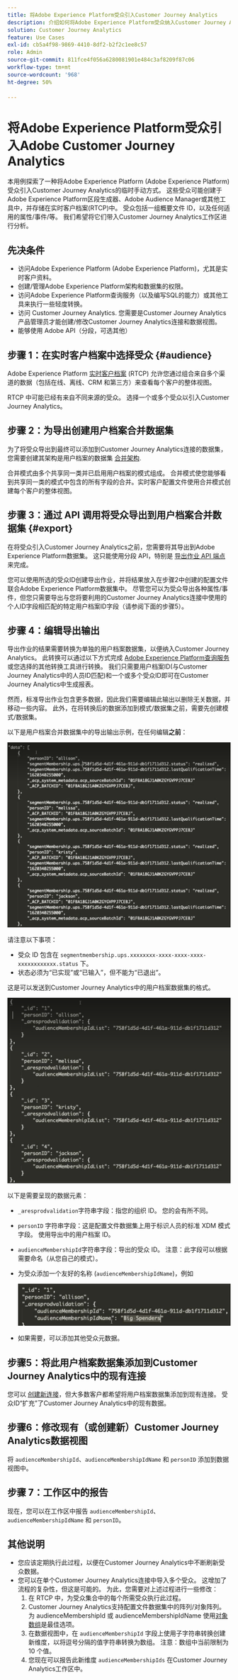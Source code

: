 ```yaml
---
title: 将Adobe Experience Platform受众引入Customer Journey Analytics
description: 介绍如何将Adobe Experience Platform受众纳入Customer Journey Analytics以进行进一步分析。
solution: Customer Journey Analytics
feature: Use Cases
exl-id: cb5a4f98-9869-4410-8df2-b2f2c1ee8c57
role: Admin
source-git-commit: 811fce4f056a6280081901e484c3af8209f87c06
workflow-type: tm+mt
source-wordcount: '968'
ht-degree: 50%

---
```


# 将Adobe Experience Platform受众引入Adobe Customer Journey Analytics

本用例探索了一种将Adobe Experience Platform (Adobe Experience Platform)受众引入Customer Journey Analytics的临时手动方式。 这些受众可能创建于Adobe Experience Platform区段生成器、Adobe Audience Manager或其他工具中，并存储在实时客户档案(RTCP)中。 受众包括一组概要文件 ID，以及任何适用的属性/事件/等。 我们希望将它们带入Customer Journey Analytics工作区进行分析。

## 先决条件

* 访问Adobe Experience Platform (Adobe Experience Platform)，尤其是实时客户资料。
* 创建/管理Adobe Experience Platform架构和数据集的权限。
* 访问Adobe Experience Platform查询服务（以及编写SQL的能力）或其他工具来执行一些轻度转换。
* 访问 Customer Journey Analytics. 您需要是Customer Journey Analytics产品管理员才能创建/修改Customer Journey Analytics连接和数据视图。
* 能够使用 Adobe API（分段，可选其他）

## 步骤 1：在实时客户档案中选择受众 {#audience}

Adobe Experience Platform [实时客户档案](https://experienceleague.adobe.com/docs/experience-platform/profile/home.html?lang=zh-Hans?lang=cn) (RTCP) 允许您通过组合来自多个渠道的数据（包括在线、离线、CRM 和第三方）来查看每个客户的整体视图。

RTCP 中可能已经有来自不同来源的受众。 选择一个或多个受众以引入Customer Journey Analytics。

## 步骤 2：为导出创建用户档案合并数据集

为了将受众导出到最终可以添加到Customer Journey Analytics连接的数据集，您需要创建其架构是用户档案的数据集 [合并架构](https://experienceleague.adobe.com/docs/experience-platform/profile/union-schemas/union-schema.html?lang=zh-Hans?lang=cn#understanding-union-schemas).

合并模式由多个共享同一类并已启用用户档案的模式组成。 合并模式使您能够看到共享同一类的模式中包含的所有字段的合并。实时客户配置文件使用合并模式创建每个客户的整体视图。

## 步骤 3：通过 API 调用将受众导出到用户档案合并数据集 {#export}

在将受众引入Customer Journey Analytics之前，您需要将其导出到Adobe Experience Platform数据集。 这只能使用分段 API，特别是 [导出作业 API 端点](https://experienceleague.adobe.com/docs/experience-platform/segmentation/api/export-jobs.html?lang=zh-Hans?lang=cn)来完成。

您可以使用所选的受众ID创建导出作业，并将结果放入在步骤2中创建的配置文件联合Adobe Experience Platform数据集中。 尽管您可以为受众导出各种属性/事件，但您只需要导出与您将要利用的Customer Journey Analytics连接中使用的个人ID字段相匹配的特定用户档案ID字段（请参阅下面的步骤5）。

## 步骤 4：编辑导出输出

导出作业的结果需要转换为单独的用户档案数据集，以便纳入Customer Journey Analytics。  此转换可以通过以下方式完成 [Adobe Experience Platform查询服务](https://experienceleague.adobe.com/docs/experience-platform/query/home.html?lang=zh-Hans?lang=cn)或您选择的其他转换工具进行转换。 我们只需要用户档案ID(与Customer Journey Analytics中的人员ID匹配)和一个或多个受众ID即可在Customer Journey Analytics中生成报表。

然而，标准导出作业包含更多数据，因此我们需要编辑此输出以删除无关数据，并移动一些内容。  此外，在将转换后的数据添加到模式/数据集之前，需要先创建模式/数据集。

以下是用户档案合并数据集中的导出输出示例，在任何编辑&#x200B;**之前**：

![未编辑输出](../assets/export-unedited.png)

请注意以下事项：

* 受众 ID 包含在 `segmentmembership.ups.xxxxxxxx-xxxx-xxxx-xxxx-xxxxxxxxxxxx.status` 下。
* 状态必须为“已实现”或“已输入”，但不能为“已退出”。

这是可以发送到Customer Journey Analytics中的用户档案数据集的格式。

![已编辑输出](../assets/export-edited.png)

以下是需要呈现的数据元素：

* `_aresprodvalidation`字符串字段：指您的组织 ID。 您的会有所不同。
* `personID` 字符串字段：这是配置文件数据集上用于标识人员的标准 XDM 模式字段。 使用导出中的用户档案 ID。
* `audienceMembershipId`字符串字段：导出的受众 ID。  注意：此字段可以根据需要命名（从您自己的模式）。
* 为受众添加一个友好的名称 (`audienceMembershipIdName`)，例如

  ![友好的受众名称](../assets/audience-name.png)

* 如果需要，可以添加其他受众元数据。

## 步骤5：将此用户档案数据集添加到Customer Journey Analytics中的现有连接

您可以 [创建新连接](/help/connections/create-connection.md)，但大多数客户都希望将用户档案数据集添加到现有连接。 受众ID“扩充”了Customer Journey Analytics中的现有数据。

## 步骤6：修改现有（或创建新）Customer Journey Analytics数据视图

将 `audienceMembershipId`、`audienceMembershipIdName` 和 `personID` 添加到数据视图中。

## 步骤 7：工作区中的报告

现在，您可以在工作区中报告 `audienceMembershipId`、`audienceMembershipIdName` 和 `personID`。

## 其他说明

* 您应该定期执行此过程，以便在Customer Journey Analytics中不断刷新受众数据。
* 您可以在单个Customer Journey Analytics连接中导入多个受众。 这增加了流程的复杂性，但这是可能的。 为此，您需要对上述过程进行一些修改：
   1. 在 RTCP 中，为受众集合中的每个所需受众执行此过程。
   1. Customer Journey Analytics支持配置文件数据集中的阵列/对象阵列。 为 audienceMembershipId 或 audienceMembershipIdName 使用[对象数组](https://experienceleague.adobe.com/docs/analytics-platform/using/cja-usecases/complex-data/object-arrays.html?lang=zh-Hans)是最佳选项。
   1. 在数据视图中，在 `audienceMembershipId` 字段上使用子字符串转换创建新维度，以将逗号分隔的值字符串转换为数组。 注意：数组中当前限制为 10 个值。
   1. 您现在可以报告此新维度 `audienceMembershipIds` 在Customer Journey Analytics工作区中。
